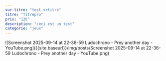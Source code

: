 ```yaml
---
sur-titre: "test srtitre"
titre: "Titrepro"
prix: "12€"
description: "ceci est un test"
categorie: "jeux"
---
```


![Screenshot 2025-09-14 at 22-36-59 Ludochrono - Prey another day - YouTube.png]({{site.baseurl}}/img/posts/Screenshot 2025-09-14 at 22-36-59 Ludochrono - Prey another day - YouTube.png)
